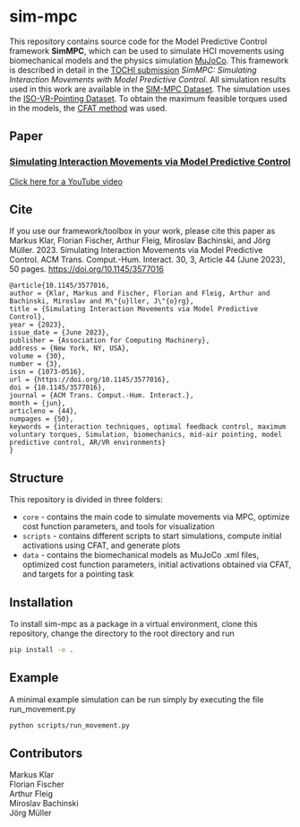 # sim-mpc

This repository contains source code for the Model Predictive Control framework __SimMPC__, which can be used to simulate HCI movements using biomechanical models and the physics simulation [MuJoCo](https://mujoco.org/). This framework is described in detail in the [TOCHI submission](https://dl.acm.org/doi/10.1145/3577016) *SimMPC: Simulating Interaction Movements with Model Predictive Control*. All simulation results used in this work are available in the [SIM-MPC Dataset](https://zenodo.org/record/7304381). The simulation uses the [ISO-VR-Pointing Dataset](https://zenodo.org/record/7300062). To obtain the maximum feasible torques used in the models, the [CFAT method](https://github.com/fl0fischer/cfat) was used.

## Paper

### [Simulating Interaction Movements via Model Predictive Control](https://dl.acm.org/doi/10.1145/3577016)

[Click here for a YouTube video](https://youtu.be/6xbYUfsTvaY)

## Cite
If you use our framework/toolbox in your work, please cite this paper as
Markus Klar, Florian Fischer, Arthur Fleig, Miroslav Bachinski, and Jörg Müller. 2023. Simulating Interaction Movements via Model Predictive Control. ACM Trans. Comput.-Hum. Interact. 30, 3, Article 44 (June 2023), 50 pages. https://doi.org/10.1145/3577016
```
@article{10.1145/3577016,
author = {Klar, Markus and Fischer, Florian and Fleig, Arthur and Bachinski, Miroslav and M\"{u}ller, J\"{o}rg},
title = {Simulating Interaction Movements via Model Predictive Control},
year = {2023},
issue_date = {June 2023},
publisher = {Association for Computing Machinery},
address = {New York, NY, USA},
volume = {30},
number = {3},
issn = {1073-0516},
url = {https://doi.org/10.1145/3577016},
doi = {10.1145/3577016},
journal = {ACM Trans. Comput.-Hum. Interact.},
month = {jun},
articleno = {44},
numpages = {50},
keywords = {interaction techniques, optimal feedback control, maximum voluntary torques, Simulation, biomechanics, mid-air pointing, model predictive control, AR/VR environments}
}
```

  
## Structure
This repository is divided in three folders:
- $\texttt{core}$ - contains the main code to simulate movements via MPC, optimize cost function parameters, and tools for visualization 
- $\texttt{scripts}$ - contains different scripts to start simulations, compute initial activations using CFAT, and generate plots
- $\texttt{data}$ - contains the biomechanical models as MuJoCo .xml files, optimized cost function parameters, initial activations obtained via CFAT, and targets for a pointing task

## Installation
To install sim-mpc as a package in a virtual environment, clone this repository, change the directory to the root directory and run 
```bash
pip install -e .
```

## Example
A minimal example simulation can be run simply by executing the file run_movement.py
```bash
python scripts/run_movement.py
```

## Contributors
Markus Klar  
Florian Fischer  
Arthur Fleig  
Miroslav Bachinski  
Jörg Müller  

